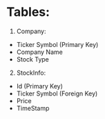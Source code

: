 # Tables:

1. Company:
  - Ticker Symbol (Primary Key)
  - Company Name
  - Stock Type
2. StockInfo:
  - Id (Primary Key) 
  - Ticker Symbol (Foreign Key)
  - Price
  - TimeStamp
  
